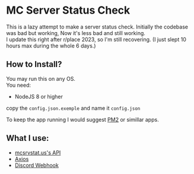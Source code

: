 # MC Server Status Check
This is a lazy attempt to make a server status check. 
Initially the codebase was bad but working, Now it's less bad and still working.  
I update this right after r/place 2023, so I'm still recovering. (I just slept 10 hours max during the whole 6 days.)  
  
## How to Install? 
You may run this on any OS.  
You need: 
- NodeJS 8 or higher
  
copy the `config.json.exemple` and name it `config.json`  

  
To keep the app running I would suggest [PM2](https://pm2.keymetrics.io/) or simillar apps.  
  
## What I use: 

- [mcsrvstat.us's API](https://mcsrvstat.us/)
- [Axios](https://axios-http.com/fr/docs/intro)
- [Discord Webhook](https://discord.com/developers/docs/resources/webhook)
